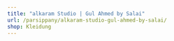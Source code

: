 ```yaml
---
title: "alkaram Studio | Gul Ahmed by Salai"
url: /parsippany/alkaram-studio-gul-ahmed-by-salai/
shop: Kleidung
---
```

